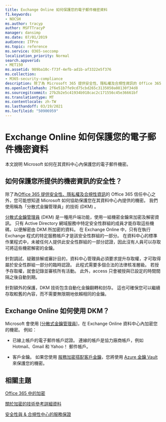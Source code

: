 ```yaml
---
title: Exchange Online 如何保護您的電子郵件機密資料
f1.keywords:
- NOCSH
ms.author: tracyp
author: MSFTTracyP
manager: dansimp
ms.date: 07/01/2019
audience: ITPro
ms.topic: reference
ms.service: O365-seccomp
localization_priority: Normal
search.appverid:
- MET150
ms.assetid: 989ba10c-f73f-4efb-ad1b-af3322e5f376
ms.collection:
- M365-security-compliance
description: 除了為 Microsoft 365 提供安全性、隱私權及合規性資訊的 Office 365 信任中心之外，您可能想知道 Microsoft 如何協助保護您在其資料中心內儲存的機密。 我們使用稱為「分散式金鑰管理員」的技術 (DKM) 。
ms.openlocfilehash: 2f6e51b7fe9cd75cbd265c3135050a08130f34d8
ms.sourcegitcommit: 27b2b2e5c41934b918cac2c171556c45e36661bf
ms.translationtype: MT
ms.contentlocale: zh-TW
ms.lasthandoff: 03/19/2021
ms.locfileid: "50906959"
---
```

# <a name="how-exchange-online-secures-your-email-secrets"></a>Exchange Online 如何保護您的電子郵件機密資料

本文說明 Microsoft 如何在其資料中心內保護您的電子郵件機密。
  
## <a name="how-do-we-secure-secret-information-provided-by-you"></a>如何保護您所提供的機密資訊的安全性？

除了為[Office 365 提供安全性、隱私權及合規性資訊](./get-started-with-service-trust-portal.md)的 Office 365 信任中心之外，您可能想知道 Microsoft 如何協助保護您在其資料中心內提供的機密。 我們使用稱為「分散式金鑰管理員」的技術 (DKM) 。
  
[分散式金鑰管理員](office-365-bitlocker-and-distributed-key-manager-for-encryption.md) (DKM) 是一種用戶端功能，使用一組機密金鑰來加密及解密資訊。 只有 Active Directory 網域服務中特定安全性群組的成員才能存取這些機碼，以便解密由 DKM 所加密的資料。 在 Exchange Online 中，只有在執行 Exchange 程式的特定服務帳戶才是該安全性群組的一部分。 在資料中心的標準作業程式中，未被任何人提供此安全性群組的一部分認證，因此沒有人員可以存取可將這些機密解密的金鑰。
  
針對調試、疑難排解或審計目的，資料中心管理員必須要求提升存取權，才可取得屬於安全性群組一部分的臨時認證。 此程式需要多個合法的法律核准層級。 若授予存取權，就會記錄並審核所有活動。 此外，access 只會被授與已設定的時間間隔之後自動到期。
  
針對額外的保護，DKM 技術包含自動化金鑰翻轉和封存。 這也可確保您可以繼續存取較舊的內容，而不需要無限期地依賴相同的金鑰。
  
## <a name="where-does-exchange-online-make-use-of-dkm"></a>Exchange Online 如何使用 DKM？

Microsoft 會使用 [[分散式金鑰管理員](office-365-bitlocker-and-distributed-key-manager-for-encryption.md)]，在 Exchange Online 資料中心內加密您的機密。 例如：
  
- 已線上帳戶的電子郵件帳戶認證。 連線的帳戶是協力廠商帳戶，例如 Hotmail、Gmail 和 Yahoo！ 郵件帳戶。

- 客戶金鑰。 如果您使用 [服務加密搭配客戶金鑰](customer-key-overview.md)，您將使用 [Azure 金鑰 Vault](/azure/key-vault/key-vault-whatis) 來保護您的機密。

## <a name="related-topics"></a>相關主題

[Office 365 中的加密](encryption.md)
  
[關於加密的技術參考詳細資料](technical-reference-details-about-encryption.md)
  
[安全性與 &amp; 合規性中心的服務保證](./service-assurance.md)

